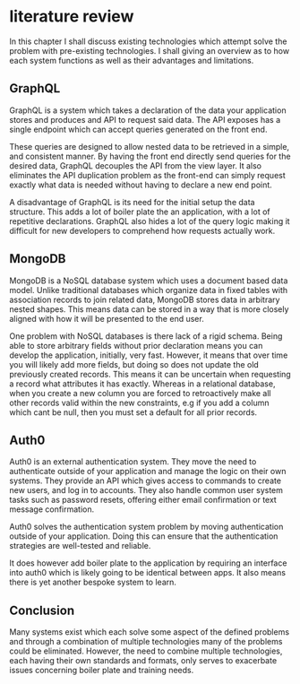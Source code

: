 # literature review

In this chapter I shall discuss existing technologies which attempt solve the problem with pre-existing technologies. I shall giving an overview as to how each system functions as well as their advantages and limitations.

## GraphQL

GraphQL is a system which takes a declaration of the data your application stores and produces and API to request said data. The API exposes has a single endpoint which can accept queries generated on the front end.

These queries are designed to allow nested data to be retrieved in a simple, and consistent manner. By having the front end directly send queries for the desired data, GraphQL decouples the API from the view layer. It also eliminates the API duplication problem as the front-end can simply request exactly what data is needed without having to declare a new end point.

A disadvantage of GraphQL is its need for the initial setup the data structure. This adds a lot of boiler plate the an application, with a lot of repetitive declarations. GraphQL also hides a lot of the query logic making it difficult for new developers to comprehend how requests actually work.

## MongoDB

MongoDB is a NoSQL database system which uses a document based data model. Unlike traditional databases which organize data in fixed tables with association records to join related data, MongoDB stores data in arbitrary nested shapes. This means data can be stored in a way that is more closely aligned with how it will be presented to the end user.

One problem with NoSQL databases is there lack of a rigid schema. Being able to store arbitrary fields without prior declaration means you can develop the application, initially, very fast. However, it means that over time you will likely add more fields, but doing so does not update the old previously created records. This means it can be uncertain when requesting a record what attributes it has exactly. Whereas in a relational database, when you create a new column you are forced to retroactively make all other records valid within the new constraints, e.g if you add a column which cant be null, then you must set a default for all prior records.

## Auth0

Auth0 is an external authentication system. They move the need to authenticate outside of your application and manage the logic on their own systems. They provide an API which gives access to commands to create new users, and log in to accounts. They also handle common user system tasks such as password resets, offering either email confirmation or text message confirmation.

Auth0 solves the authentication system problem by moving authentication outside of your application. Doing this can ensure that the authentication strategies are well-tested and reliable.

It does however add boiler plate to the application by requiring an interface into auth0 which is likely going to be identical between apps. It also means there is yet another bespoke system to learn.

## Conclusion

Many systems exist which each solve some aspect of the defined problems and through a combination of multiple technologies many of the problems could be eliminated. However, the need to combine multiple technologies, each having their own standards and formats, only serves to exacerbate issues concerning boiler plate and training needs.
